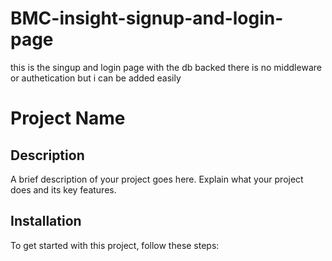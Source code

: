 # BMC-insight-signup-and-login-page
this is the singup and login page with the db backed there is no middleware or authetication but i can be added easily 

# Project Name

## Description

A brief description of your project goes here. Explain what your project does and its key features.

## Installation

To get started with this project, follow these steps:


   ```bash



